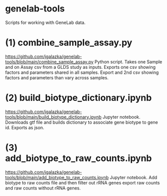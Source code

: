 # genelab-tools
Scripts for working with GeneLab data.

# (1) combine_sample_assay.py
https://github.com/jgalazka/genelab-tools/blob/main/combine_sample_assay.py
Python script. Takes one Sample and on Assay csv from a GLDS study as inputs. Exports one csv showing factors and parameters shared in all samples. Export and 2nd csv showing factors and parameters than vary across samples.

# (2) build_biotype_dictionary.ipynb
https://github.com/jgalazka/genelab-tools/blob/main/build_biotype_dictionary.ipynb
Jupyter notebook. Downloads gtf file and builds dictionary to associate gene biotype to gene id. Exports as json.

# (3) add_biotype_to_raw_counts.ipynb
https://github.com/jgalazka/genelab-tools/blob/main/add_biotype_to_raw_counts.ipynb
Jupyter notebook. Add biotype to raw counts file and then filter out rRNA genes export raw counts and raw counts without rRNA genes.
